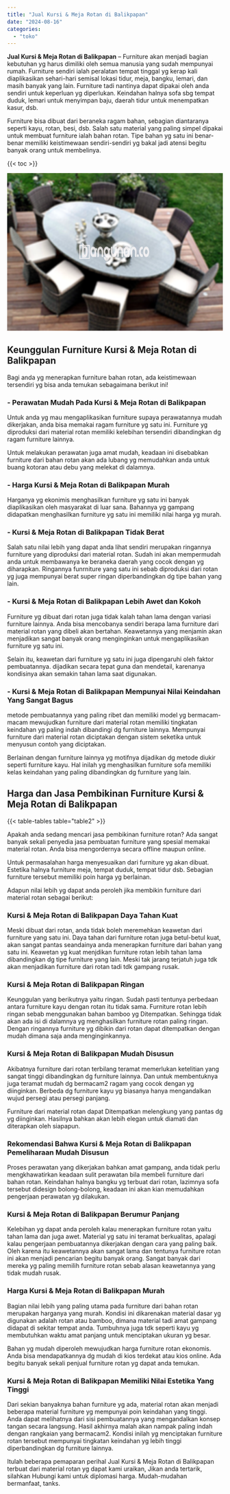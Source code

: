 ```yaml
---
title: "Jual Kursi & Meja Rotan di Balikpapan"
date: "2024-08-16"
categories: 
  - "toko"
---
```


**Jual Kursi & Meja Rotan di Balikpapan** – Furniture akan menjadi bagian kebutuhan yg harus dimiliki oleh semua manusia yang sudah mempunyai rumah. Furniture sendiri ialah peralatan tempat tinggal yg kerap kali diaplikasikan sehari-hari semisal lokasi tidur, meja, bangku, lemari, dan masih banyak yang lain. Furniture tadi nantinya dapat dipakai oleh anda sendiri untuk keperluan yg diperlukan. Keindahan halnya sofa sbg tempat duduk, lemari untuk menyimpan baju, daerah tidur untuk menempatkan kasur, dsb.

Furniture bisa dibuat dari beraneka ragam bahan, sebagian diantaranya seperti kayu, rotan, besi, dsb. Salah satu material yang paling simpel dipakai untuk membuat furniture ialah bahan rotan. Tipe bahan yg satu ini benar-benar memiliki keistimewaan sendiri-sendiri yg bakal jadi atensi begitu banyak orang untuk membelinya.

{{< toc >}}

![Jual Kursi & Meja Rotan di Balikpapan](/images/kursi-meja-rotan-murah10.png)

## Keunggulan Furniture Kursi & Meja Rotan di Balikpapan

Bagi anda yg menerapkan furniture bahan rotan, ada keistimewaan tersendiri yg bisa anda temukan sebagaimana berikut ini!

### \- Perawatan Mudah Pada Kursi & Meja Rotan di Balikpapan

Untuk anda yg mau mengaplikasikan furniture supaya perawatannya mudah dikerjakan, anda bisa memakai ragam furniture yg satu ini. Furniture yg diproduksi dari material rotan memiliki kelebihan tersendiri dibandingkan dg ragam furniture lainnya.

Untuk melakukan perawatan juga amat mudah, keadaan ini disebabkan furniture dari bahan rotan akan ada lubang yg memudahkan anda untuk buang kotoran atau debu yang melekat di dalamnya.

### \- Harga Kursi & Meja Rotan di Balikpapan Murah

Harganya yg ekonimis menghasilkan furniture yg satu ini banyak diaplikasikan oleh masyarakat di luar sana. Bahannya yg gampang didapatkan menghasilkan furniture yg satu ini memiliki nilai harga yg murah.

### \- Kursi & Meja Rotan di Balikpapan Tidak Berat

Salah satu nilai lebih yang dapat anda lihat sendiri merupakan ringannya furniture yang diproduksi dari material rotan. Sudah ini akan mempermudah anda untuk membawanya ke beraneka daerah yang cocok dengan yg diharapkan. Ringannya funrniture yang satu ini sebab diproduksi dari rotan yg juga mempunyai berat super ringan diperbandingkan dg tipe bahan yang lain.

### \- Kursi & Meja Rotan di Balikpapan Lebih Awet dan Kokoh

Furniture yg dibuat dari rotan juga tidak kalah tahan lama dengan variasi furniture lainnya. Anda bisa mencobanya sendiri berapa lama furniture dari material rotan yang dibeli akan bertahan. Keawetannya yang menjamin akan menjadikan sangat banyak orang menginginkan untuk mengaplikasikan furniture yg satu ini.

Selain itu, keawetan dari furniture yg satu ini juga dipengaruhi oleh faktor pembuatannya. dijadikan secara tepat guna dan mendetail, karenanya kondisinya akan semakin tahan lama saat digunakan.

### \- Kursi & Meja Rotan di Balikpapan Mempunyai Nilai Keindahan Yang Sangat Bagus

metode pembuatannya yang paling ribet dan memiliki model yg bermacam-macam mewujudkan furniture dari material rotan memiliki tingkatan keindahan yg paling indah dibandingi dg furniture lainnya. Mempunyai furniture dari material rotan diciptakan dengan sistem seketika untuk menyusun contoh yang diciptakan.

Berlainan dengan furniture lainnya yg motifnya dijadikan dg metode diukir seperti furniture kayu. Hal inilah yg menghasilkan furniture sofa memiliki kelas keindahan yang paling dibandingkan dg furniture yang lain.

## Harga dan Jasa Pembikinan Furniture Kursi & Meja Rotan di Balikpapan

{{< table-tables table="table2" >}}

Apakah anda sedang mencari jasa pembikinan furniture rotan? Ada sangat banyak sekali penyedia jasa pembuatan furniture yang spesial memakai material rotan. Anda bisa mengordernya secara offline maupun online.

Untuk permasalahan harga menyesuaikan dari furniture yg akan dibuat. Estetika halnya furniture meja, tempat duduk, tempat tidur dsb. Sebagian furniture tersebut memiliki poin harga yg berlainan.

Adapun nilai lebih yg dapat anda peroleh jika membikin furniture dari material rotan sebagai berikut:

### Kursi & Meja Rotan di Balikpapan Daya Tahan Kuat

Meski dibuat dari rotan, anda tidak boleh meremehkan keawetan dari furniture yang satu ini. Daya tahan dari furniture rotan juga betul-betul kuat, akan sangat pantas seandainya anda menerapkan furniture dari bahan yang satu ini. Keawetan yg kuat menjdikan furniture rotan lebih tahan lama dibandingkan dg tipe furniture yang lain. Meski tak jarang terjatuh juga tdk akan menjadikan furniture dari rotan tadi tdk gampang rusak.

### Kursi & Meja Rotan di Balikpapan Ringan

Keunggulan yang berikutnya yaitu ringan. Sudah pasti tentunya perbedaan antara furniture kayu dengan rotan itu tidak sama. Furniture rotan lebih ringan sebab menggunakan bahan bamboo yg Ditempatkan. Sehingga tidak akan ada isi di dalamnya yg menghasilkan furniture rotan paling ringan. Dengan ringannya furniture yg dibikin dari rotan dapat ditempatkan dengan mudah dimana saja anda menginginkannya.

### Kursi & Meja Rotan di Balikpapan Mudah Disusun

Akibatnya furniture dari rotan terbilang teramat memerlukan ketelitian yang sangat tinggi dibandingkan dg furniture lainnya. Dan untuk membentuknya juga teramat mudah dg bermacam2 ragam yang cocok dengan yg diinginkan. Berbeda dg furniture kayu yg biasanya hanya mengandalkan wujud persegi atau persegi panjang.

Furniture dari material rotan dapat Ditempatkan melengkung yang pantas dg yg diinginkan. Hasilnya bahkan akan lebih elegan untuk diamati dan diterapkan oleh siapapun.

### Rekomendasi Bahwa Kursi & Meja Rotan di Balikpapan Pemeliharaan Mudah Disusun

Proses perawatan yang dikerjakan bahkan amat gampang, anda tidak perlu mengkhawatirkan keadaan sulit perawatan bila membeli furniture dari bahan rotan. Keindahan halnya bangku yg terbuat dari rotan, lazimnya sofa tersebut didesign bolong-bolong, keadaan ini akan kian memudahkan pengerjaan perawatan yg dilakukan.

### Kursi & Meja Rotan di Balikpapan Berumur Panjang

Kelebihan yg dapat anda peroleh kalau menerapkan furniture rotan yaitu tahan lama dan juga awet. Material yg satu ini teramat berkualitas, apalagi kalau pengerjaan pembuatannya dikerjakan dengan cara yang paling baik. Oleh karena itu keawetannya akan sangat lama dan tentunya furniture rotan ini akan menjadi pencarian begitu banyak orang. Sangat banyak dari mereka yg paling memilih furniture rotan sebab alasan keawetannya yang tidak mudah rusak.

### Harga Kursi & Meja Rotan di Balikpapan Murah

Bagian nilai lebih yang paling utama pada furniture dari bahan rotan merupakan harganya yang murah. Kondisi ini dikarenakan material dasar yg digunakan adalah rotan atau bamboo, dimana material tadi amat gampang didapat di sekitar tempat anda. Tumbuhnya juga tdk seperti kayu yg membutuhkan waktu amat panjang untuk menciptakan ukuran yg besar.

Bahan yg mudah diperoleh mewujudkan harga furniture rotan ekonomis. Anda bisa mendapatkannya dg mudah di kios terdekat atau kios online. Ada begitu banyak sekali penjual furniture rotan yg dapat anda temukan.

### Kursi & Meja Rotan di Balikpapan Memiliki Nilai Estetika Yang Tinggi

Dari sekian banyaknya bahan furniture yg ada, material rotan akan menjadi beberapa material furniture yg mempunyai poin keindahan yang tinggi. Anda dapat melihatnya dari sisi pembuatannya yang mengandalkan konsep tangan secara langsung. Hasil akhirnya malah akan nampak paling indah dengan rangkaian yang bermacam2. Kondisi inilah yg menciptakan furniture rotan tersebut mempunyai tingkatan keindahan yg lebih tinggi diperbandingkan dg furniture lainnya.

Itulah beberapa pemaparan perihal Jual Kursi & Meja Rotan di Balikpapan terbuat dari material rotan yg dapat kami uraikan, Jikan anda tertarik, silahkan Hubungi kami untuk diplomasi harga. Mudah-mudahan bermanfaat, tanks.
